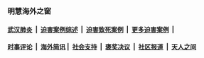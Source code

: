 
### 明慧海外之窗

####  [武汉肺炎](indexes/365.md?t=06151501) &nbsp;|&nbsp;  [迫害案例综述](indexes/328.md?t=06151501) &nbsp;|&nbsp; [迫害致死案例](indexes/277.md?t=06151501)  &nbsp;|&nbsp; [更多迫害案例](indexes/81.md?t=06151501)  &nbsp;|&nbsp; 
####  [时事评论](indexes/19.md?t=06151501) &nbsp;|&nbsp; [海外简讯](indexes/245.md?t=06151501)&nbsp;|&nbsp;  [社会支持](indexes/140.md?t=06151501) &nbsp;|&nbsp; [褒奖决议](indexes/282.md?t=06151501) &nbsp;|&nbsp; [社区报道](indexes/91.md?t=06151501)  &nbsp;|&nbsp; [天人之间](indexes/78.md?t=06151501) 


